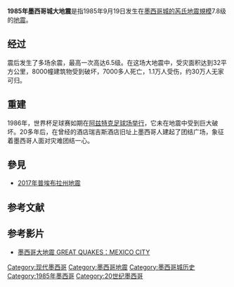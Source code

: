 **1985年墨西哥城大地震**是指1985年9月19日发生在[墨西哥城的](../Page/墨西哥城.md "wikilink")[芮氏地震規模](https://zh.wikipedia.org/wiki/芮氏地震規模 "wikilink")7.8级的[地震](../Page/地震.md "wikilink")。

## 经过

震后发生了多场余震，最高一次高达6.5级。在这场大地震中，受灾面积达到32平方公里，8000幢建筑物受到破坏，7000多人死亡，1.1万人受伤，约30万人无家可归。

## 重建

1986年，世界杯足球赛如期在[阿兹特克足球场举行](https://zh.wikipedia.org/wiki/阿兹台克体育场 "wikilink")，它未在地震中受到巨大破坏。20多年后，在曾经的酒店瑞吉斯酒店旧址上墨西哥人建起了团结广场，象征着墨西哥人面对灾难团结一心。

## 參見

  - [2017年普埃布拉州地震](https://zh.wikipedia.org/wiki/2017年普埃布拉州地震 "wikilink")

## 参考文献

## 参考影片

  - [墨西哥大地震 GREAT QUAKES：MEXICO
    CITY](https://www.youtube.com/watch?v=gTUzEoNsO88)

[Category:现代墨西哥](https://zh.wikipedia.org/wiki/Category:现代墨西哥 "wikilink")
[Category:墨西哥地震](https://zh.wikipedia.org/wiki/Category:墨西哥地震 "wikilink")
[Category:墨西哥城历史](https://zh.wikipedia.org/wiki/Category:墨西哥城历史 "wikilink")
[Category:1985年墨西哥](https://zh.wikipedia.org/wiki/Category:1985年墨西哥 "wikilink")
[Category:20世纪墨西哥](https://zh.wikipedia.org/wiki/Category:20世纪墨西哥 "wikilink")